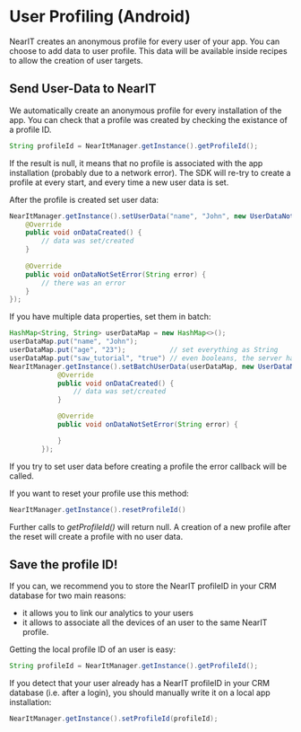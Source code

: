 # User Profiling (Android)

NearIT creates an anonymous profile for every user of your app. You can choose to add data to user profile. This data will be available inside recipes to allow the creation of user targets.

## Send User-Data to NearIT

We automatically create an anonymous profile for every installation of the app. You can check that a profile was created by checking the existance of a profile ID.
```java
String profileId = NearItManager.getInstance().getProfileId();
```
If the result is null, it means that no profile is associated with the app installation (probably due to a network error). The SDK will re-try to create a profile at every start, and every time a new user data is set.

After the profile is created set user data:
```java
NearItManager.getInstance().setUserData("name", "John", new UserDataNotifier() {
    @Override
    public void onDataCreated() {
        // data was set/created                                                
    }
                                                       
    @Override
    public void onDataNotSetError(String error) {
        // there was an error                        
    }
});
```

If you have multiple data properties, set them in batch:
```java
HashMap<String, String> userDataMap = new HashMap<>();
userDataMap.put("name", "John");
userDataMap.put("age", "23");           // set everything as String
userDataMap.put("saw_tutorial", "true") // even booleans, the server has all the right logic
NearItManager.getInstance().setBatchUserData(userDataMap, new UserDataNotifier() {
            @Override
            public void onDataCreated() {
                // data was set/created 
            }

            @Override
            public void onDataNotSetError(String error) {

            }
        });
```
If you try to set user data before creating a profile the error callback will be called.

If you want to reset your profile use this method:
```java
NearItManager.getInstance().resetProfileId()
```
Further calls to *getProfileId()* will return null.
A creation of a new profile after the reset will create a profile with no user data.

## Save the profile ID!

If you can, we recommend you to store the NearIT profileID in your CRM database for two main reasons:

- it allows you to link our analytics to your users
- it allows to associate all the devices of an user to the same NearIT profile.


Getting the local profile ID of an user is easy:
```java
String profileId = NearItManager.getInstance().getProfileId();
```


If you detect that your user already has a NearIT profileID in your CRM database (i.e. after a login), you should manually write it on a local app installation:
```java
NearItManager.getInstance().setProfileId(profileId);
```